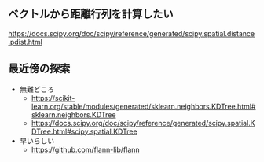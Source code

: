 ## ベクトルから距離行列を計算したい
https://docs.scipy.org/doc/scipy/reference/generated/scipy.spatial.distance.pdist.html

## 最近傍の探索
* 無難どころ
	* https://scikit-learn.org/stable/modules/generated/sklearn.neighbors.KDTree.html#sklearn.neighbors.KDTree
	* https://docs.scipy.org/doc/scipy/reference/generated/scipy.spatial.KDTree.html#scipy.spatial.KDTree
* 早いらしい
	* https://github.com/flann-lib/flann
